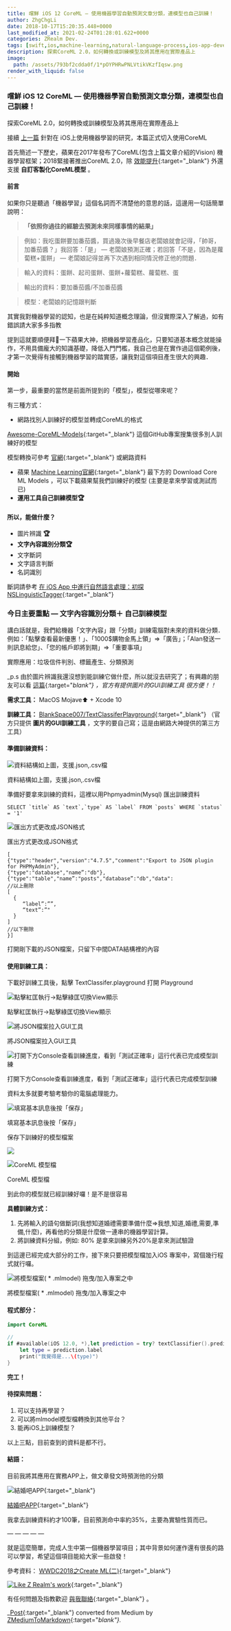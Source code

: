 ```yaml
---
title: 嚐鮮 iOS 12 CoreML — 使用機器學習自動預測文章分類，連模型也自己訓練！
author: ZhgChgLi
date: 2018-10-17T15:20:35.448+0000
last_modified_at: 2021-02-24T01:28:01.622+0000
categories: ZRealm Dev.
tags: [swift,ios,machine-learning,natural-language-process,ios-app-development]
description: 探索CoreML 2.0，如何轉換或訓練模型及將其應用在實際產品上
image:
  path: /assets/793bf2cdda0f/1*pOYPHRwPNLVtikVKzfIqsw.png
render_with_liquid: false
---
```


### 嚐鮮 iOS 12 CoreML — 使用機器學習自動預測文章分類，連模型也自己訓練！

探索CoreML 2\.0，如何轉換或訓練模型及將其應用在實際產品上

接續 [上一篇](../9a9aa892f9a9/) 針對在 iOS上使用機器學習的研究，本篇正式切入使用CoreML

首先簡述一下歷史，蘋果在2017年發布了CoreML\(包含上篇文章介紹的Vision\) 機器學習框架；2018緊接著推出CoreML 2\.0，除 [效能提升](https://www.appcoda.com.tw/core-ml-2/){:target="_blank"} 外還支援 **自訂客製化CoreML模型** 。
#### 前言

如果你只是聽過「機器學習」這個名詞而不清楚他的意思的話，這邊用一句話簡單說明：


> **「依照你過往的經驗去預測未來同樣事情的結果」** 





> 例如：我吃蛋餅要加番茄醬，買過幾次後早餐店老闆娘就會記得，「帥哥，加番茄醬？」我回答：「是」 — 老闆娘預測正確；若回答「不是，因為是蘿蔔糕\+蛋餅」 — 老闆娘記得並再下次遇到相同情況修正他的問題． 





> 輸入的資料：蛋餅、起司蛋餅、蛋餅\+蘿蔔糕、蘿蔔糕、蛋 





> 輸出的資料：要加番茄醬/不加番茄醬 





> 模型：老闆娘的記憶跟判斷 





其實我對機器學習的認知，也是在純粹知道概念理論，但沒實際深入了解過，如有錯誤請大家多多指教

提到這就要順便拜🛐一下蘋果大神，把機器學習產品化，只要知道基本概念就能操作，不用具備龐大的知識基礎，降低入門門檻，我自己也是在實作過這個範例後，才第一次覺得有接觸到機器學習的踏實感，讓我對這個項目產生很大的興趣．
#### 開始

第一步，最重要的當然是前面所提到的「模型」，模型從哪來呢？

有三種方式：
- 網路找別人訓練好的模型並轉成CoreML的格式


[Awesome\-CoreML\-Models](https://github.com/likedan/Awesome-CoreML-Models){:target="_blank"} 這個GitHub專案搜集很多別人訓練好的模型

模型轉換可參考 [官網](https://developer.apple.com/machine-learning/build-run-models/){:target="_blank"} 或網路資料
- 蘋果 [Machine Learning官網](https://developer.apple.com/machine-learning/build-run-models/){:target="_blank"} 最下方的 Download Core ML Models ，可以下載蘋果幫我們訓練好的模型 \(主要是拿來學習或測試而已\)
- **運用工具自己訓練模型🏆**

#### 所以，能做什麼？
- 圖片辨識 **🏆**
- **文字內容識別分類🏆**
- 文字斷詞
- 文字語言判斷
- 名詞識別


斷詞請參考 [在 iOS App 中進行自然語言處理：初探 NSLinguisticTagger](https://www.appcoda.com.tw/nslinguistictagger/){:target="_blank"}
### 今日主要重點 — 文字內容識別分類＋ **自己訓練模型**

講白話就是，我們給機器「文字內容」跟「分類」訓練電腦對未來的資料做分類．例如：「點擊查看最新優惠！」、「1000$購物金馬上領」=>「廣告」；「Alan發送一則訊息給您」、「您的帳戶即將到期」=>「重要事項」

實際應用：垃圾信件判別、標籤產生、分類預測

_p\.s 由於圖片辨識我還沒想到能訓練它做什麼，所以就沒去研究了；有興趣的朋友可以看 [這篇](https://www.jianshu.com/p/28ed4eff68d1){:target="_blank"} ，官方有提供圖片的GUI訓練工具 很方便！！_

**需求工具：** MacOS Mojave⬆ \+ Xcode 10

**訓練工具：** [BlankSpace007/TextClassiferPlayground](https://github.com/BlankSpace007/TextClassiferPlayground){:target="_blank"} （官方只提供 **圖片的GUI訓練工具** ，文字的要自己寫；這是由網路大神提供的第三方工具）
#### 準備訓練資料：


![資料結構如上圖，支援\.json,\.csv檔](/assets/793bf2cdda0f/1*bqKGHErvqhd6gIKCnvve4Q.png)

資料結構如上圖，支援\.json,\.csv檔

準備好要拿來訓練的資料，這裡以用Phpmyadmin\(Mysql\) 匯出訓練資料
```
SELECT `title` AS `text`,`type` AS `label` FROM `posts` WHERE `status` = '1'
```


![匯出方式更改成JSON格式](/assets/793bf2cdda0f/1*fc10j10OzmI2TGemaqlDmw.png)

匯出方式更改成JSON格式
```
[
{"type":"header","version":"4.7.5","comment":"Export to JSON plugin for PHPMyAdmin"},
{"type":"database","name”:"db"},
{"type":"table","name”:"posts","database”:"db","data":
//以上刪除
[
  {
     “label”:””,
     “text”:”"
  }
]
//以下刪除
}]
```

打開剛下載的JSON檔案，只留下中間DATA結構裡的內容
#### 使用訓練工具：

下載好訓練工具後，點擊 TextClassifer\.playground 打開 Playground


![點擊紅匡執行\->點擊綠匡切換View顯示](/assets/793bf2cdda0f/1*ct9AHpetBuEKHDGfRwvMlg.png)

點擊紅匡執行\->點擊綠匡切換View顯示


![將JSON檔案拉入GUI工具](/assets/793bf2cdda0f/1*kV_Dh2pP94gUakcmYcI6bQ.png)

將JSON檔案拉入GUI工具


![打開下方Console查看訓練進度，看到「測試正確率」這行代表已完成模型訓練](/assets/793bf2cdda0f/1*NIyGqbNaArovIDEPK6Ynhg.png)

打開下方Console查看訓練進度，看到「測試正確率」這行代表已完成模型訓練

資料太多就要考驗考驗你的電腦處理能力。


![填寫基本訊息後按「保存」](/assets/793bf2cdda0f/1*-jN91i4v0ijo6_qkCH1qwg.png)

填寫基本訊息後按「保存」

保存下訓練好的模型檔案


![](/assets/793bf2cdda0f/1*ML0yNr3NzRwGfBjIBzCfpg.png)



![CoreML 模型檔](/assets/793bf2cdda0f/1*WWg3yfrgNastu0U20iiCUQ.png)

CoreML 模型檔

到此你的模型就已經訓練好囉！是不是很容易

**具體訓練方式：**
1. 先將輸入的語句做斷詞\(我想知道婚禮需要準備什麼=>我想,知道,婚禮,需要,準備,什麼\)，再看他的分類是什麼做一連串的機器學習計算。
2. 將訓練資料分組，例如: 80% 是拿來訓練另外20%是拿來測試驗證


到這邊已經完成大部分的工作，接下來只要把模型檔加入iOS 專案中，寫個幾行程式就行囉。


![將模型檔案\( \* \.mlmodel\) 拖曳/加入專案之中](/assets/793bf2cdda0f/1*4Uc1elBmhEnQ-J8z_RIQHQ.png)

將模型檔案\( \* \.mlmodel\) 拖曳/加入專案之中
#### 程式部分：
```swift
import CoreML

//
if #available(iOS 12.0, *),let prediction = try? textClassifier().prediction(text: "要預測的文字內容") {
    let type = prediction.label
    print("我覺得是...\(type)")
}
```

**完工！**
#### 待探索問題：
1. 可以支持再學習？
2. 可以將mlmodel模型檔轉換到其他平台？
3. 能再iOS上訓練模型？


以上三點，目前查到的資料是都不行。
#### 結語：

目前我將其應用在實務APP上，做文章發文時預測他的分類


![[結婚吧APP](https://itunes.apple.com/tw/app/%E7%B5%90%E5%A9%9A%E5%90%A7-%E4%B8%8D%E6%89%BE%E6%9C%80%E8%B2%B4-%E5%8F%AA%E6%89%BE%E6%9C%80%E5%B0%8D/id1356057329?ls=1&mt=8){:target="_blank"}](/assets/793bf2cdda0f/1*pOYPHRwPNLVtikVKzfIqsw.png)

[結婚吧APP](https://itunes.apple.com/tw/app/%E7%B5%90%E5%A9%9A%E5%90%A7-%E4%B8%8D%E6%89%BE%E6%9C%80%E8%B2%B4-%E5%8F%AA%E6%89%BE%E6%9C%80%E5%B0%8D/id1356057329?ls=1&mt=8){:target="_blank"}

我拿去訓練資料約才100筆，目前預測命中率約35%，主要為實驗性質而已。

— — — — —

就是這麼簡單，完成人生中第一個機器學習項目；其中背景如何運作還有很長的路可以學習，希望這個項目能給大家一些啟發！

參考資料： [WWDC2018之Create ML\(二\)](https://www.jianshu.com/p/205ee896663f){:target="_blank"}


[![Like Z Realm's work](https://button.like.co/images/og/likebutton.png "Like Z Realm's work")](https://button.like.co/in/like/zhgchgli){:target="_blank"}


有任何問題及指教歡迎 [與我聯絡](https://www.zhgchg.li/contact){:target="_blank"} 。



_[Post](https://medium.com/zrealm-ios-dev/%E5%9A%90%E9%AE%AE-ios-12-coreml-%E4%BD%BF%E7%94%A8%E6%A9%9F%E5%99%A8%E5%AD%B8%E7%BF%92%E8%87%AA%E5%8B%95%E9%A0%90%E6%B8%AC%E6%96%87%E7%AB%A0%E5%88%86%E9%A1%9E-%E9%80%A3%E6%A8%A1%E5%9E%8B%E4%B9%9F%E8%87%AA%E5%B7%B1%E8%A8%93%E7%B7%B4-793bf2cdda0f){:target="_blank"} converted from Medium by [ZMediumToMarkdown](https://github.com/ZhgChgLi/ZMediumToMarkdown){:target="_blank"}._
